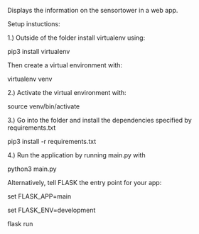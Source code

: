 Displays the information on the sensortower in a web app.

Setup instuctions:

1.) Outside of the folder install virtualenv using:

pip3 install virtualenv

Then create a virtual environment with:

virtualenv venv

2.) Activate the virtual environment with:

source venv/bin/activate

3.) Go into the folder and install the dependencies specified by requirements.txt

pip3 install -r requirements.txt

4.) Run the application by running main.py with

 python3 main.py

Alternatively, tell FLASK the entry point for your app:

set FLASK_APP=main

set FLASK_ENV=development

flask run 
